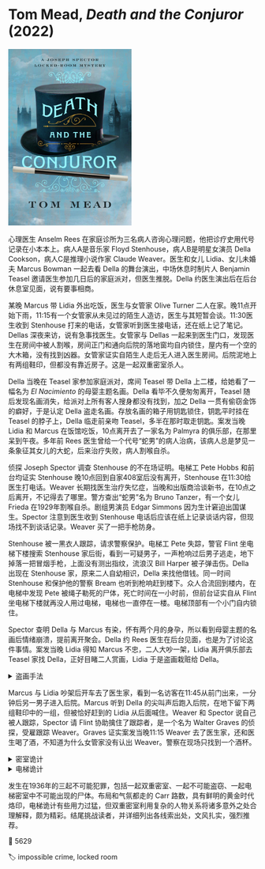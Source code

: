 # Tom Mead, <i>Death and the Conjuror</i> (2022)

<img src=images/2022_cover.jpg width=250/>

心理医生 Anselm Rees 在家庭诊所为三名病人咨询心理问题，他把诊疗史用代号记录在小本本上。病人A是音乐家 Floyd Stenhouse，病人B是明星女演员 Della Cookson，病人C是推理小说作家 Claude Weaver。医生和女儿 Lidia、女儿未婚夫 Marcus Bowman 一起去看 Della 的舞台演出，中场休息时制片人 Benjamin Teasel 邀请医生参加几日后的家庭派对，但医生推脱。Della 约医生演出后在后台休息室见面，说有要事相商。

某晚 Marcus 带 Lidia 外出吃饭，医生与女管家 Olive Turner 二人在家。晚11点开始下雨，11:15有一个女管家从未见过的陌生人造访，医生与其短暂会谈。11:30医生收到 Stenhouse 打来的电话，女管家听到医生接电话，还在纸上记了笔记。Dellas 深夜来访，说有急事找医生。女管家与 Dellas 一起来到医生门口，发现医生在房间中被人割喉，房间正门和通向后院的落地窗均自内锁住，屋内有一个空的大木箱，没有找到凶器。女管家证实自陌生人走后无人进入医生房间。后院泥地上有两组鞋印，但都没有靠近房子。这是一起双重密室杀人。

Della 当晚在 Teasel 家参加家庭派对，席间 Teasel 带 Della 上二楼，给她看了一幅名为 *El Nacimiento* 的母婴主题名画。Della 看毕不久便匆匆离开，Teasel 随后发现名画消失，给派对上所有客人搜身都没有找到，加之 Della 一贯有偷窃金饰的癖好，于是认定 Della 盗走名画。存放名画的箱子用钥匙锁住，钥匙平时挂在 Teasel 的脖子上，Della 临走前亲吻 Teasel，多半在那时取走钥匙。案发当晚 Lidia 和 Marcus 在饭馆吃饭，10点离开去了一家名为 Palmyra 的俱乐部，在那里呆到午夜。多年前 Rees 医生曾给一个代号“蛇男”的病人治病，该病人总是梦见一条象征其女儿的大蛇，后来治疗失败，病人割喉自杀。

侦探 Joseph Spector 调查 Stenhouse 的不在场证明。电梯工 Pete Hobbs 和前台均证实 Stenhouse 晚10点回到自家408室后没有离开，Stenhouse 在11:30给医生打电话。Weaver 长期找医生治疗失忆症，当晚和出版商洽谈新书，在10点之后离开，不记得去了哪里。警方查出“蛇男”名为 Bruno Tanzer，有一个女儿 Frieda 在1929年割喉自杀。剧组男演员 Edgar Simmons 因为生计窘迫出国谋生。Spector 注意到医生收到 Stenhouse 电话后应该在纸上记录谈话内容，但现场找不到谈话记录。Weaver 买了一把手枪防身。

Stenhouse 被一黑衣人跟踪，请求警察保护。电梯工 Pete 失踪，警官 Flint 坐电梯下楼搜索 Stenhouse 家后街，看到一可疑男子，一声枪响过后男子逃走，地下掉落一把冒烟手枪，上面没有测出指纹，流浪汉 Bill Harper 被子弹击伤。Della 出现在 Stenhouse 家，原来二人自幼相识，Della 来找他借钱。同一时间 Stenhouse 和保护他的警察 Bream 也听到枪响赶到楼下。众人合流回到楼内，在电梯中发现 Pete 被绳子勒死的尸体，死亡时间在一小时前，但前台证实自从 Flint 坐电梯下楼就再没人用过电梯，电梯也一直停在一楼。电梯顶部有一个小门自内锁住。

Spector 查明 Della 与 Marcus 有染，怀有两个月的身孕，所以看到母婴主题的名画后情绪崩溃，提前离开聚会。Della 约 Rees 医生在后台见面，也是为了讨论这件事情。案发当晚 Lidia 得知 Marcus 不忠，二人大吵一架，Lidia 离开俱乐部去 Teasel 家找 Della，正好目睹二人赏画，Lidia 于是盗画栽赃给 Della。

<details><summary>盗画手法</summary>
Lidia 趁与 Teasel 跳舞的机会取走其脖子上的钥匙。Lidia 把画从画框中切下，把画框切成小条从窗户丢到外面，带着画离开聚会，再处理掉外面的画框碎片。只有受邀参加聚会的客人被搜身。Lidia 后来把画藏在 Marcus 的汽车顶篷里。
</details>

Marcus 与 Lidia 吵架后开车去了医生家，看到一名访客在11:45从前门出来，一分钟后另一男子进入后院。Marcus 听到 Della 的尖叫声后跑入后院，在地下留下两组鞋印中的一组，但被恰好赶到的 Lidia 从后面喊住。Weaver 和 Spector 说自己被人跟踪，Spector 请 Flint 协助擒住了跟踪者，是一个名为 Walter Graves 的侦探，受雇跟踪 Weaver。Graves 证实案发当晚11:15 Weaver 去了医生家，还和医生喝了酒，不知道为什么女管家没有认出 Weaver。警察在现场只找到一个酒杯。

<details><summary>密室诡计</summary>
Weaver 有外遇，以失忆为借口搪塞妻子问题，妻子让他去找 Rees 医生治疗。Weaver 雇了演员 Edgar Simmons 冒充自己看病，所以医生和女管家在案发日之前看到的 Weaver 并不是其本人，当晚看到的陌生人才是 Weaver。Stenhouse 在11点下雨前从后院落地窗进入医生家，所以没在地下留下鞋印。Stenhouse 在医生酒中下药使其昏迷，正要下手时 Weaver 来访，Stenhouse 将昏迷的医生藏在大木箱里，自己冒充医生与 Weaver 见面。Weaver 走后 Stenhouse 杀死医生。Stenhouse 提前安排了 Pete 给医生家打电话，自己接电话伪造不在场证明。随后 Della 来访，Stenhouse 走落地窗到后院，用鞋带把落地窗把手从外面捆住，自己藏在一处凹陷处。Della 和女管家从里面打不开落地窗，看见钥匙在锁孔里，误以为落地窗自内锁住。Stenhouse 等 Della 和女管家离开房间后，再走落地窗回到房间，伺机从前门离开，临走时拿走屋内的酒杯和记录纸。Stenhouse 冒充有心理问题找医生看病，是为了有机会接近医生，其杀人动机是为了替情人 Frieda 报仇。
</details>

<details><summary>电梯诡计</summary>
Stenhouse 把 Pete 迷晕放在五楼屋顶，脖子上套了一个绳圈，绳子另一头系在电梯上，电梯停在四楼。Flint 坐电梯下楼时绳圈收紧，将 Pete 勒死，尸体吊在电梯通道中，一段时间后绳子因为承受不住尸体重量断开，尸体从电梯顶部小门掉入电梯中。Stenhouse 事先在小门后面装了橡皮绳，所以小门会自动关闭。Stenhouse 在家里安装了一个装置，可以从屋内触发门铃，他趁 Bream 在门口查看时把手枪从窗口扔下，手枪触地时射出子弹击中流浪汉。Stenhouse 在发现尸体时伺机锁上小门。
</details>

发生在1936年的三起不可能犯罪，包括一起双重密室、一起不可能盗窃、一起电梯密室中不可能出现的尸体。布局和气氛都走的 Carr 路数，具有鲜明的黄金时代烙印，电梯诡计有些用力过猛，但双重密室利用复杂的人物关系将诸多意外之处合理解释，颇为精彩。结尾挑战读者，并详细列出各线索出处，文风扎实，强烈推荐。

:link: 5629

:label: impossible crime, locked room
